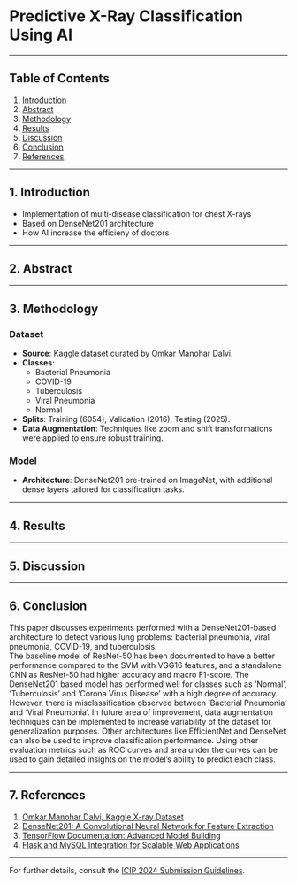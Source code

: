 # **Predictive X-Ray Classification Using AI**

---

## **Table of Contents**  
1. [Introduction](#introduction)  
2. [Abstract](#abstract)  
3. [Methodology](#methodology)  
4. [Results](#results)  
5. [Discussion](#discussion)  
6. [Conclusion](#conclusion)  
7. [References](#references)  

---

## **1. Introduction**  
- Implementation of multi-disease classification for chest X-rays
- Based on DenseNet201 architecture
- How AI increase the efficieny of doctors


---

## **2. Abstract**  


---

## **3. Methodology**  

### **Dataset**  
- **Source**: Kaggle dataset curated by Omkar Manohar Dalvi.  
- **Classes**:  
  - Bacterial Pneumonia  
  - COVID-19  
  - Tuberculosis  
  - Viral Pneumonia  
  - Normal  
- **Splits**: Training (6054), Validation (2016), Testing (2025).  
- **Data Augmentation**: Techniques like zoom and shift transformations were applied to ensure robust training.

### **Model**  
- **Architecture**: DenseNet201 pre-trained on ImageNet, with additional dense layers tailored for classification tasks.  

---

## **4. Results**  


---

## **5. Discussion**  


---

## **6. Conclusion**  
This paper discusses experiments performed with a DenseNet201-based architecture to detect various lung problems: bacterial pneumonia, viral pneumonia, COVID-19, and tuberculosis.  
The baseline model of ResNet-50 has been documented to have a better performance compared to the SVM with VGG16 features, and a standalone CNN as ResNet-50 had higher accuracy and macro F1-score.
  The DenseNet201 based model has performed well for classes such as ‘Normal’, ‘Tuberculosis’ and ‘Corona Virus Disease’ with a high degree of accuracy.  However, there is misclassification observed between ‘Bacterial Pneumonia’ and ‘Viral Pneumonia’. 
  In future area of improvement, data augmentation techniques can be implemented to increase variability of the dataset for generalization purposes. Other architectures like EfficientNet and DenseNet can also be used to improve classification performance. Using other evaluation metrics such as ROC curves and area under the curves can be used to gain detailed insights on the model’s ability to predict each class.

---

## **7. References**  
1. [Omkar Manohar Dalvi, Kaggle X-ray Dataset](https://www.kaggle.com/datasets/omkarmanohardalvi/lungs-disease-dataset-4-types/data) 
2. [DenseNet201: A Convolutional Neural Network for Feature Extraction](https://arxiv.org/abs/1608.06993)  
3. [TensorFlow Documentation: Advanced Model Building](https://www.tensorflow.org/guide/keras/functional)  
4. [Flask and MySQL Integration for Scalable Web Applications](https://flask.palletsprojects.com/en/2.3.x/tutorial/database/)

---

For further details, consult the [ICIP 2024 Submission Guidelines](https://icip2024.org).
